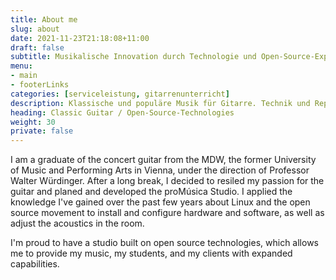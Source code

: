 ```yaml
---
title: About me
slug: about
date: 2021-11-23T21:18:08+11:00
draft: false
subtitle: Musikalische Innovation durch Technologie und Open-Source-Expertise
menu: 
- main
- footerLinks
categories: [serviceleistung, gitarrenunterricht]
description: Klassische und populäre Musik für Gitarre. Technik und Repertoire.
heading: Classic Guitar / Open-Source-Technologies
weight: 30
private: false
---
```


I am a graduate of the concert guitar from the MDW, the former University of Music and Performing Arts in Vienna, under the direction of Professor Walter Würdinger. After a long break, I decided to resiled my passion for the guitar and planed and developed the proMúsica Studio. I applied the knowledge I've gained over the past few years about Linux and the open source movement to install and configure hardware and software, as well as adjust the acoustics in the room.

I'm proud to have a studio built on open source technologies, which allows me to provide my music, my students, and my clients with expanded capabilities.
